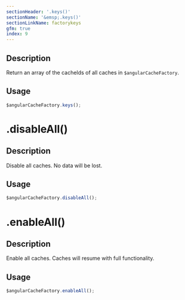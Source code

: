 ```yaml
---
sectionHeader: '.keys()'
sectionName: '&emsp;.keys()'
sectionLinkName: factorykeys
gfm: true
index: 9
---
```

## Description
Return an array of the cacheIds of all caches in `$angularCacheFactory`.

## Usage

```javascript
$angularCacheFactory.keys();
```

# .disableAll()

## Description
Disable all caches. No data will be lost.

## Usage

```javascript
$angularCacheFactory.disableAll();
```

# .enableAll()

## Description
Enable all caches. Caches will resume with full functionality.

## Usage

```javascript
$angularCacheFactory.enableAll();
```
